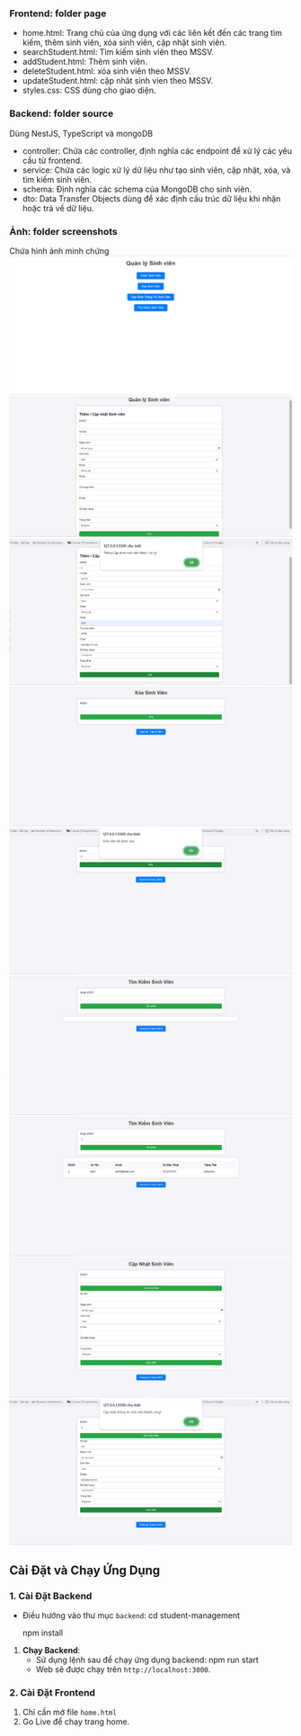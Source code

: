 ### Frontend: folder page

- home.html: Trang chủ của ứng dụng với các liên kết đến các trang tìm kiếm, thêm sinh viên, xóa sinh viên, cập nhật sinh viên.
- searchStudent.html: Tìm kiếm sinh viên theo MSSV.
- addStudent.html: Thêm sinh viên.
- deleteStudent.html: xóa sinh viên theo MSSV.
- updateStudent.html: cập nhât sinh vien theo MSSV.
- styles.css: CSS dùng cho giao diện.

### Backend: folder source
Dùng NestJS, TypeScript và mongoDB 
- controller: Chứa các controller, định nghĩa các endpoint để xử lý các yêu cầu từ frontend.
- service: Chứa các logic xử lý dữ liệu như tạo sinh viên, cập nhật, xóa, và tìm kiếm sinh viên.
- schema: Định nghĩa các schema của MongoDB cho sinh viên.
- dto: Data Transfer Objects dùng để xác định cấu trúc dữ liệu khi nhận hoặc trả về dữ liệu.

### Ảnh: folder screenshots
Chứa hình ảnh minh chứng
![Trang chủ](screenshots/homepage.png)
![Giao diện thêm sinh viên mới](screenshots/addStudent.PNG)
![Thêm sinh viên mới](screenshots/demoAddStudent.PNG)
![Giao diện xóa sinh viên](screenshots/deleteStudent.PNG)
![Xóa sinh viên](screenshots/demoDeleteStudent.PNG)
![Giao diên tìm kiếm sinh viên](screenshots/findStudent.PNG)
![Tìm kiếm sinh viên](screenshots/demoFindStudent.PNG)
![Giao diên câp nhật sinh viên](screenshots/updateStudent.PNG)
![Câp nhật sinh viên](screenshots/demoUpdateStudent.PNG)
## Cài Đặt và Chạy Ứng Dụng

### 1. Cài Đặt Backend

   - Điều hướng vào thư mục `backend`:
     cd student-management

     npm install


1. **Chạy Backend**:
   - Sử dụng lệnh sau để chạy ứng dụng backend:
     npm run start
   - Web sẽ được chạy trên `http://localhost:3000`.

### 2. **Cài Đặt Frontend**

1. Chỉ cần mở file `home.html` 
2. Go Live để chạy trang home. 

